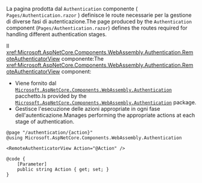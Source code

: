 <span data-ttu-id="e0c37-101">La pagina prodotta dal `Authentication` componente ( `Pages/Authentication.razor` ) definisce le route necessarie per la gestione di diverse fasi di autenticazione.</span><span class="sxs-lookup"><span data-stu-id="e0c37-101">The page produced by the `Authentication` component (`Pages/Authentication.razor`) defines the routes required for handling different authentication stages.</span></span>

<span data-ttu-id="e0c37-102">Il <xref:Microsoft.AspNetCore.Components.WebAssembly.Authentication.RemoteAuthenticatorView> componente:</span><span class="sxs-lookup"><span data-stu-id="e0c37-102">The <xref:Microsoft.AspNetCore.Components.WebAssembly.Authentication.RemoteAuthenticatorView> component:</span></span>

* <span data-ttu-id="e0c37-103">Viene fornito dal [`Microsoft.AspNetCore.Components.WebAssembly.Authentication`](https://www.nuget.org/packages/Microsoft.AspNetCore.Components.WebAssembly.Authentication/) pacchetto.</span><span class="sxs-lookup"><span data-stu-id="e0c37-103">Is provided by the [`Microsoft.AspNetCore.Components.WebAssembly.Authentication`](https://www.nuget.org/packages/Microsoft.AspNetCore.Components.WebAssembly.Authentication/) package.</span></span>
* <span data-ttu-id="e0c37-104">Gestisce l'esecuzione delle azioni appropriate in ogni fase dell'autenticazione.</span><span class="sxs-lookup"><span data-stu-id="e0c37-104">Manages performing the appropriate actions at each stage of authentication.</span></span>

```razor
@page "/authentication/{action}"
@using Microsoft.AspNetCore.Components.WebAssembly.Authentication

<RemoteAuthenticatorView Action="@Action" />

@code {
    [Parameter]
    public string Action { get; set; }
}
```
